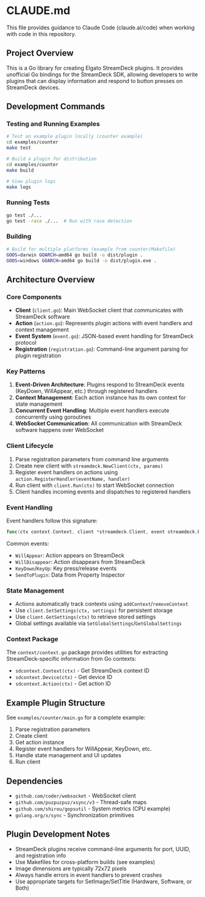# CLAUDE.md

This file provides guidance to Claude Code (claude.ai/code) when working with code in this repository.

## Project Overview

This is a Go library for creating Elgato StreamDeck plugins. It provides unofficial Go bindings for the StreamDeck SDK, allowing developers to write plugins that can display information and respond to button presses on StreamDeck devices.

## Development Commands

### Testing and Running Examples

```bash
# Test an example plugin locally (counter example)
cd examples/counter
make test

# Build a plugin for distribution
cd examples/counter
make build

# View plugin logs
make logs
```

### Running Tests

```bash
go test ./...
go test -race ./...  # Run with race detection
```

### Building

```bash
# Build for multiple platforms (example from counter/Makefile)
GOOS=darwin GOARCH=amd64 go build -o dist/plugin .
GOOS=windows GOARCH=amd64 go build -o dist/plugin.exe .
```

## Architecture Overview

### Core Components

- **Client** (`client.go`): Main WebSocket client that communicates with StreamDeck software
- **Action** (`action.go`): Represents plugin actions with event handlers and context management
- **Event System** (`event.go`): JSON-based event handling for StreamDeck protocol
- **Registration** (`registration.go`): Command-line argument parsing for plugin registration

### Key Patterns

1. **Event-Driven Architecture**: Plugins respond to StreamDeck events (KeyDown, WillAppear, etc.) through registered handlers
2. **Context Management**: Each action instance has its own context for state management
3. **Concurrent Event Handling**: Multiple event handlers execute concurrently using goroutines
4. **WebSocket Communication**: All communication with StreamDeck software happens over WebSocket

### Client Lifecycle

1. Parse registration parameters from command line arguments
2. Create new client with `streamdeck.NewClient(ctx, params)`
3. Register event handlers on actions using `action.RegisterHandler(eventName, handler)`
4. Run client with `client.Run(ctx)` to start WebSocket connection
5. Client handles incoming events and dispatches to registered handlers

### Event Handling

Event handlers follow this signature:
```go
func(ctx context.Context, client *streamdeck.Client, event streamdeck.Event) error
```

Common events:
- `WillAppear`: Action appears on StreamDeck
- `WillDisappear`: Action disappears from StreamDeck
- `KeyDown`/`KeyUp`: Key press/release events
- `SendToPlugin`: Data from Property Inspector

### State Management

- Actions automatically track contexts using `addContext`/`removeContext`
- Use `client.SetSettings(ctx, settings)` for persistent storage
- Use `client.GetSettings(ctx)` to retrieve stored settings
- Global settings available via `SetGlobalSettings`/`GetGlobalSettings`

### Context Package

The `context/context.go` package provides utilities for extracting StreamDeck-specific information from Go contexts:
- `sdcontext.Context(ctx)` - Get StreamDeck context ID
- `sdcontext.Device(ctx)` - Get device ID  
- `sdcontext.Action(ctx)` - Get action ID

## Example Plugin Structure

See `examples/counter/main.go` for a complete example:

1. Parse registration parameters
2. Create client
3. Get action instance
4. Register event handlers for WillAppear, KeyDown, etc.
5. Handle state management and UI updates
6. Run client

## Dependencies

- `github.com/coder/websocket` - WebSocket client
- `github.com/puzpuzpuz/xsync/v3` - Thread-safe maps
- `github.com/shirou/gopsutil` - System metrics (CPU example)
- `golang.org/x/sync` - Synchronization primitives

## Plugin Development Notes

- StreamDeck plugins receive command-line arguments for port, UUID, and registration info
- Use Makefiles for cross-platform builds (see examples)
- Image dimensions are typically 72x72 pixels
- Always handle errors in event handlers to prevent crashes
- Use appropriate targets for SetImage/SetTitle (Hardware, Software, or Both)